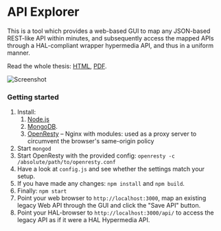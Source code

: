 # API Explorer

This is a tool which provides a web-based GUI to map any JSON-based REST-like API within minutes, and subsequently access the mapped APIs through a HAL-compliant wrapper hypermedia API, and thus in a uniform manner.

Read the whole thesis: 
[HTML](http://mb21.github.io/api-explorer/a-web-based-tool-to-semi-automatically-import-data-from-generic-rest-apis.html),
[PDF](http://mb21.github.io/api-explorer/a-web-based-tool-to-semi-automatically-import-data-from-generic-rest-apis.pdf).

![Screenshot](http://mb21.github.io/api-explorer/images/screenshot.jpg)

### Getting started

1. Install:
    1. [Node.js](http://nodejs.org/)
    2. [MongoDB](https://www.mongodb.org).
    3. [OpenResty](http://openresty.org) – Nginx with modules: used as a proxy server to circumvent the browser's same-origin policy
2. Start `mongod`
3. Start OpenResty with the provided config: `openresty -c /absolute/path/to/openresty.conf`
4. Have a look at `config.js` and see whether the settings match your setup.
5. If you have made any changes: `npm install` and `npm build`.
6. Finally: `npm start`
7. Point your web browser to `http://localhost:3000`, map an existing legacy Web API through the GUI and click the "Save API" button.
8. Point your HAL-browser to `http://localhost:3000/api/` to access the legacy API as if it were a HAL Hypermedia API.
